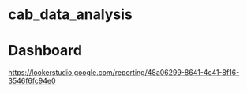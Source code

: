 # cab_data_analysis
# Dashboard
https://lookerstudio.google.com/reporting/48a06299-8641-4c41-8f16-3546f6fc94e0
